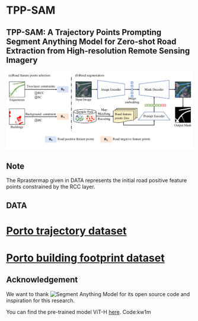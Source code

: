 # TPP-SAM
## TPP-SAM: A Trajectory Points Prompting Segment Anything Model for Zero-shot Road Extraction from High-resolution Remote Sensing Imagery
![TPP-SAM framework](https://github.com/Tra-sam/TPP-SAM/blob/main/image/TPP-SAM.png)


## Note
The Rprastermap given in DATA represents the initial road positive feature points constrained by the RCC layer.

## DATA
# [Porto trajectory dataset](https://tianchi.aliyun.com/dataset/94216)
# [Porto building footprint dataset](https://zenodo.org/records/11391077)



## Acknowledgement
We want to thank ![Segment Anything Model](https://github.com/facebookresearch/segment-anything) for its open source code and inspiration for this research.

You can find the pre-trained model ViT-H [here](https://pan.baidu.com/s/1lTuAIDK82k7S4_C9GIewhQ). Code:kw1m




